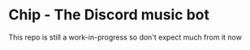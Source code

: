 # Chip - The Discord music bot

This repo is still a work-in-progress so don't expect much from it now